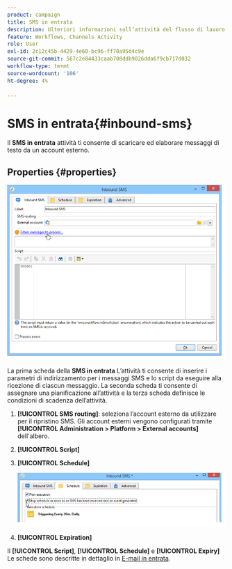 ```yaml
---
product: campaign
title: SMS in entrata
description: Ulteriori informazioni sull’attività del flusso di lavoro SMS in entrata
feature: Workflows, Channels Activity
role: User
exl-id: 2c12c45b-4429-4e60-bc96-ff70a95d4c9e
source-git-commit: 567c2e84433caab708ddb9026dda6f9cb717d032
workflow-type: tm+mt
source-wordcount: '106'
ht-degree: 4%

---
```


# SMS in entrata{#inbound-sms}



Il **SMS in entrata** attività ti consente di scaricare ed elaborare messaggi di testo da un account esterno.

## Properties {#properties}

![](assets/sms_rec_edit.png)

La prima scheda della **SMS in entrata** L’attività ti consente di inserire i parametri di indirizzamento per i messaggi SMS e lo script da eseguire alla ricezione di ciascun messaggio. La seconda scheda ti consente di assegnare una pianificazione all’attività e la terza scheda definisce le condizioni di scadenza dell’attività.

1. **[!UICONTROL SMS routing]**: seleziona l’account esterno da utilizzare per il ripristino SMS. Gli account esterni vengono configurati tramite **[!UICONTROL Administration > Platform > External accounts]** dell&#39;albero.
1. **[!UICONTROL Script]**
1. **[!UICONTROL Schedule]**

   ![](assets/sms_rec_edit_2.png)

1. **[!UICONTROL Expiration]**

Il **[!UICONTROL Script]**, **[!UICONTROL Schedule]** e **[!UICONTROL Expiry]** Le schede sono descritte in dettaglio in [E-mail in entrata](inbound-emails.md).
